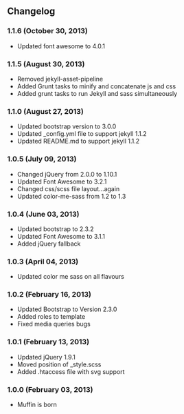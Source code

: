 Changelog
------------

### 1.1.6 (October 30, 2013)

* Updated font awesome to 4.0.1



### 1.1.5 (August 30, 2013)

* Removed jekyll-asset-pipeline
* Added Grunt tasks to minify and concatenate js and css
* Added grunt tasks to run Jekyll and sass simultaneously 


### 1.1.0 (August 27, 2013)

* Updated bootstrap version to 3.0.0
* Updated _config.yml file to support jekyll 1.1.2
* Updated README.md to support jekyll 1.1.2


### 1.0.5 (July 09, 2013)

* Changed jQuery from 2.0.0 to 1.10.1
* Updated Font Awesome to 3.2.1
* Changed css/scss file layout...again
* Updated color-me-sass from 1.2 to 1.3


### 1.0.4 (June 03, 2013)

* Updated bootstrap to 2.3.2
* Updated Font Awesome to 3.1.1
* Added jQuery fallback


### 1.0.3 (April 04, 2013)

* Updated color me sass on all flavours


### 1.0.2 (February 16, 2013)

* Updated Bootstrap to Version 2.3.0
* Added roles to template
* Fixed media queries bugs


### 1.0.1 (February 13, 2013)

* Updated jQuery 1.9.1
* Moved position of _style.scss
* Added .htaccess file with svg support


### 1.0.0 (February 03, 2013)

* Muffin is born
